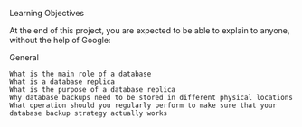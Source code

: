 Learning Objectives

At the end of this project, you are expected to be able to explain to anyone, without the help of Google:

General

    What is the main role of a database
    What is a database replica
    What is the purpose of a database replica
    Why database backups need to be stored in different physical locations
    What operation should you regularly perform to make sure that your database backup strategy actually works

